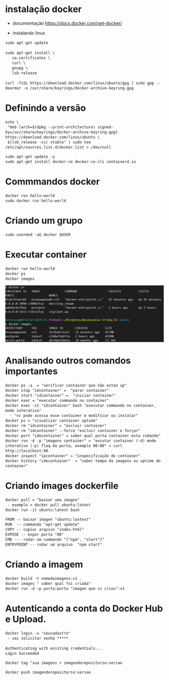 # instalação docker 
 - documentação https://docs.docker.com/get-docker/

 - instalando linux

 ````
 sudo apt-get update

 sudo apt-get install \
    ca-certificates \
    curl \
    gnupg \
    lsb-release

curl -fsSL https://download.docker.com/linux/ubuntu/gpg | sudo gpg --dearmor -o /usr/share/keyrings/docker-archive-keyring.gpg
 ````
# Definindo a versão
 ````
echo \
  "deb [arch=$(dpkg --print-architecture) signed-by=/usr/share/keyrings/docker-archive-keyring.gpg] https://download.docker.com/linux/ubuntu \
  $(lsb_release -cs) stable" | sudo tee /etc/apt/sources.list.d/docker.list > /dev/null
````
````
sudo apt-get update -y
sudo apt-get install docker-ce docker-ce-cli containerd.io
````
# Commmandos docker
````
docker run hello-world
sudo docker run hello-world
````

# Criando um grupo

````
sudo usermod -aG docker $USER
````

# Executar container
````
docker run hello-world
docker ps
docker images
````

<img src="docker ps.png" alt="Alt Text" width="1000">


 # Analisando outros comandos importantes

 ``` 
 docker ps -a  = "verificar container que não estao up"
 docker stop "idcontainer" =  "parar container"
 docker start "idcontainer" =  "iniciar container"
 docker exec = "executar commando no container"
 docker exec -it "idcontainer" bash "executar commando no container, mode interativo"
   - "vc pode acessa esse container e modificar ou instalar"
docker ps = "visualizar container uptime"
docker rm "idcontainer" = "excluir container"
docker rm "idcontainer" --force "excluir container e forçar"
docker port "idecontainer" = saber qual porta container esta rodando"
docker run -d -p "imagens container" = "excutar container (-d) mode interativo (-p) flaq da porta, exemplo 80:80" = curl http://localhost:80.
 docker inspect "ipcontainer" = "inspecificação do container"
 docker history "idecontainer"  = "saber tempo da imagens ou uptime do container"
``` 

# Criando images dockerfile
``` 
docker pull = "baixar uma imagen"
 - exemplo = docker pull ubuntu:latest
docker run -it ubuntu:latest bash 
``` 

  ``` - Criando dockerfile - "Commando sempre com letras Maiusculas"
  FROM -- baixar imagen "ubuntu:lastest"
  RUN  -- commando "apt-get update"
  COPY -- copiar arquivo "index.html" 
  EXPOSE -- expor porta "80"
  CMD --- rodar um commando "["npm", "start"]"
  ENTRYPOINT -- rodar um arquivo  "npm start"
```

 # Criando a imagem

 ``` build
 docker build -t nomedaimagens:v1 .
 docker images " saber qual foi criada"
 docker run -d –p porta:porta "imagen que vc criou":v1
```

# Autenticando a conta do Docker Hub e Upload.

```login hub
docker login -u "seucadastro"
 - vai solicitar senha *****

Authenticating with existing credentials...
Login Succeeded
```

```docker tag
docker tag "sua imagens + imagendorepositorio:versao
```

```docker push
docker push imagendorepositorio:versao
```









 ``` 